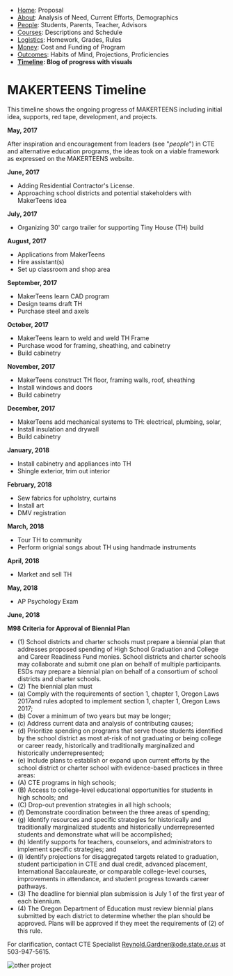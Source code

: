  - [Home](index.html): Proposal
 - [About](about.html): Analysis of Need, Current Efforts, Demographics
 - [People](people.html): Students, Parents, Teacher, Advisors
 - [Courses](courses.html): Descriptions and Schedule
 - [Logistics](logistics.html): Homework, Grades, Rules
 - [Money](money.html): Cost and Funding of Program
 - [Outcomes](outcomes.html): Habits of Mind, Projections, Proficiencies
 - **[Timeline](timeline.html): Blog of progress with visuals**

# MAKERTEENS Timeline #

This timeline shows the ongoing progress of MAKERTEENS including initial idea, supports, red tape, development, and projects.

**May, 2017**

After inspiration and encouragement from leaders (see "_people_") in CTE and alternative education programs, the ideas took on a viable framework as expressed on the MAKERTEENS website.

**June, 2017**

- Adding Residential Contractor's License. 
- Approaching school districts and potential stakeholders with MakerTeens idea

**July, 2017**

- Organizing 30' cargo trailer for supporting Tiny House (TH) build

**August, 2017**

- Applications from MakerTeens
- Hire assistant(s)
- Set up classroom and shop area

**September, 2017**

- MakerTeens learn CAD program
- Design teams draft TH
- Purchase steel and axels

**October, 2017**

- MakerTeens learn to weld and weld TH Frame
- Purchase wood for framing, sheathing, and cabinetry
- Build cabinetry

**November, 2017**

- MakerTeens construct TH floor, framing walls, roof, sheathing
- Install windows and doors
- Build cabinetry

**December, 2017**

- MakerTeens add mechanical systems to TH: electrical, plumbing, solar, 
- Install insulation and drywall
- Build cabinetry

**January, 2018**

- Install cabinetry and appliances into TH
- Shingle exterior, trim out interior

**February, 2018**

- Sew fabrics for upholstry, curtains 
- Install art
- DMV registration

**March, 2018**

- Tour TH to community 
- Perform orignial songs about TH using handmade instruments 

**April, 2018**

- Market and sell TH

**May, 2018**

- AP Psychology Exam

**June, 2018**




**M98 Criteria for Approval of Biennial Plan**  

*   (1) School districts and charter schools must prepare a biennial plan that addresses proposed spending of High School Graduation and College and Career Readiness Fund monies. School districts and charter schools may collaborate and submit one plan on behalf of multiple participants. ESDs may prepare a biennial plan on behalf of a consortium of school districts and charter schools.
*   (2) The biennial plan must
*   (a) Comply with the requirements of section 1, chapter 1, Oregon Laws 2017and rules adopted to implement section 1, chapter 1, Oregon Laws 2017;
*   (b) Cover a minimum of two years but may be longer;
*   (c) Address current data and analysis of contributing causes;
*   (d) Prioritize spending on programs that serve those students identified by the school district as most at-risk of not graduating or being college or career ready, historically and traditionally marginalized and historically underrepresented;
*   (e) Include plans to establish or expand upon current efforts by the school district or charter school with evidence-based practices in three areas:
*   (A) CTE programs in high schools;
*   (B) Access to college-level educational opportunities for students in high schools; and
*   (C) Drop-out prevention strategies in all high schools;
*   (f) Demonstrate coordination between the three areas of spending;
*   (g) Identify resources and specific strategies for historically and traditionally marginalized students and historically underrepresented students and demonstrate what will be accomplished;
*   (h) Identify supports for teachers, counselors, and administrators to implement specific strategies; and
*   (i) Identify projections for disaggregated targets related to graduation, student participation in CTE and dual credit, advanced placement, International Baccalaureate, or comparable college-level courses, improvements in attendance, and student progress towards career pathways.
*   (3) The deadline for biennial plan submission is July 1 of the first year of each biennium.
*   (4) The Oregon Department of Education must review biennial plans submitted by each district to determine whether the plan should be approved. Plans will be approved if they meet the requirements of (2) of this rule.

For clarification, contact CTE Specialist Reynold.Gardner@ode.state.or.us at 503-947-5615.

<img src="https://tinyhouselistings.com/wp-content/uploads/2016/12/Students-3.jpg" alt="other project" class="inline"/>
